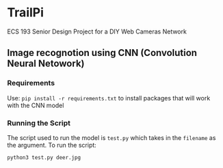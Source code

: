 # TrailPi
ECS 193 Senior Design Project for a DIY Web Cameras Network

## Image recognotion using CNN (Convolution Neural Netowork)

### Requirements

Use:
 `pip install -r requirements.txt` to install packages that will work with the CNN model

### Running the Script
The script used to run the model is `test.py` which takes in the `filename` as the argument. To run the script:

 `python3 test.py deer.jpg` 
